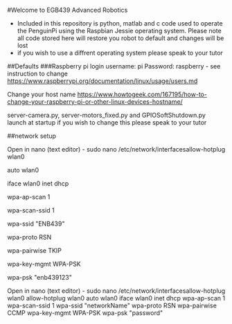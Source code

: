 #Welcome to EGB439 Advanced Robotics
  - Included in this repository is python, matlab and c code used to operate the
    PenguinPi using the Raspbian Jessie operating system. Please note all code
    stored here will restore you robot to default and changes will be lost
  - if you wish to use a diffrent operating system please speak to your tutor

##Defaults
###Raspberry pi login
  username: pi
  Password: raspberry - see instruction to change
  https://www.raspberrypi.org/documentation/linux/usage/users.md

Change your host name https://www.howtogeek.com/167195/how-to-change-your-raspberry-pi-or-other-linux-devices-hostname/

server-camera.py, server-motors_fixed.py and GPIOSoftShutdown.py launch at
startup if you wish to change this please speak to your tutor

##network setup

Open in nano (text editor) - sudo nano /etc/network/interfacesallow-hotplug wlan0

auto wlan0

iface wlan0 inet dhcp

wpa-ap-scan 1

wpa-scan-ssid 1

wpa-ssid "ENB439"

wpa-proto RSN

wpa-pairwise TKIP

wpa-key-mgmt WPA-PSK

wpa-psk "enb439123"


Open in nano (text editor) - sudo nano /etc/network/interfacesallow-hotplug wlan0
allow-hotplug wlan0
auto wlan0
iface wlan0 inet dhcp
wpa-ap-scan 1
wpa-scan-ssid 1
wpa-ssid "networkName"
wpa-proto RSN
wpa-pairwise CCMP
wpa-key-mgmt WPA-PSK
wpa-psk "password"
